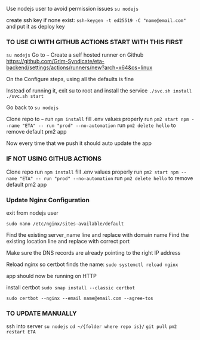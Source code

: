 Use nodejs user to avoid permission issues `su nodejs`

create ssh key if none exist: `ssh-keygen -t ed25519 -C "name@email.com"` and put it as deploy key

### TO USE CI WITH GITHUB ACTIONS START WITH THIS FIRST

`su nodejs`
Go to `~`
Create a self hosted runner on Github
https://github.com/Grim-Syndicate/eta-backend/settings/actions/runners/new?arch=x64&os=linux

On the Configure steps, using all the defaults is fine

Instead of running it, exit su to root and install the service
`./svc.sh install`
`./svc.sh start`

Go back to `su nodejs`

Clone repo to `~`
run `npm install`
fill .env values properly
run `pm2 start npm --name "ETA" -- run "prod" --no-automation`
run `pm2 delete hello` to remove default pm2 app

Now every time that we push it should auto update the app

### IF NOT USING GITHUB ACTIONS

Clone repo
run `npm install`
fill .env values properly
run `pm2 start npm --name "ETA" -- run "prod" --no-automation`
run `pm2 delete hello` to remove default pm2 app

### Update Nginx Configuration

exit from nodejs user

`sudo nano /etc/nginx/sites-available/default`

Find the existing server_name line and replace with domain name
Find the existing location line and replace with correct port

Make sure the DNS records are already pointing to the right IP address

Reload nginx so certbot finds the name: `sudo systemctl reload nginx`

app should now be running on HTTP

install certbot `sudo snap install --classic certbot`

`sudo certbot --nginx --email name@email.com --agree-tos`

### TO UPDATE MANUALLY

ssh into server
`su nodejs`
`cd ~/{folder where repo is}/`
`git pull`
`pm2 restart ETA`
